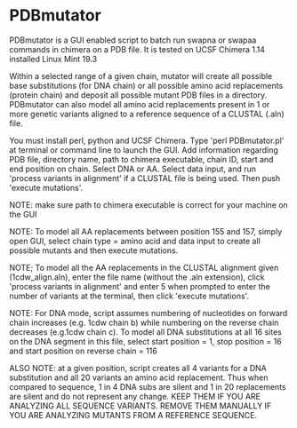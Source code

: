 # PDBmutator

PDBmutator is a GUI enabled script to batch run swapna or swapaa commands in chimera on a PDB file. It is tested on UCSF Chimera 1.14 installed Linux Mint 19.3

Within a selected range of a given chain, mutator will create all possible base substitutions (for DNA chain) or all possible 
amino acid replacements (protein chain) and deposit all possible mutant PDB files in a directory. PDBmutator can also model all amino acid replacements present in 1 or more genetic variants aligned to a reference sequence of a CLUSTAL (.aln) file.

You must install perl, python and UCSF Chimera.  Type 'perl PDBmutator.pl' at terminal or command line to launch the GUI. Add information regarding PDB file, directory name, path to chimera executable, chain ID, start and end position on chain.  Select DNA or AA. Select data input, and run 'process variants in alignment' if a CLUSTAL file is being used.  Then push 'execute mutations'. 

NOTE: make sure path to chimera executable is correct for your machine on the GUI

NOTE: To model all AA replacements between position 155 and 157, simply open GUI, select chain type = amino acid and data input to create all possible mutants and then execute mutations. 

NOTE; To model all the AA replacements in the CLUSTAL alignment given (1cdw_align.aln), enter the file name (without the .aln extension), click 'process variants in alignment' and enter 5 when prompted to enter the number of variants at the terminal, then click 'execute mutations'. 

NOTE: For DNA mode, script assumes numbering of nucleotides on forward chain increases (e.g. 1cdw chain b) while numbering on the reverse chain decreases (e.g.1cdw chain c).  To model all DNA substitutions at all 16 sites on the DNA segment in this file, select start position = 1, stop position = 16 and start position on reverse chain = 116

ALSO NOTE: at a given position, script creates all 4 variants for a DNA substitution and all 20 variants an amino acid replacement. Thus when compared to sequence, 1 in 4 DNA subs are silent and 1 in 20 replacements are silent and do not represent any change. KEEP THEM IF YOU ARE ANALYZING ALL SEQUENCE VARIANTS. REMOVE THEM MANUALLY IF YOU ARE ANALYZING MUTANTS FROM A REFERENCE SEQUENCE. 
